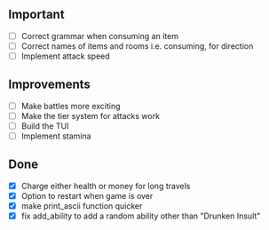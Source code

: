## Important
- [ ] Correct grammar when consuming an item
- [ ] Correct names of items and rooms i.e. consuming, for direction
- [ ] Implement attack speed

## Improvements
- [ ] Make battles more exciting
- [ ] Make the tier system for attacks work
- [ ] Build the TUI
- [ ] Implement stamina

## Done
- [x] Charge either health or money for long travels
- [x] Option to restart when game is over
- [x] make print_ascii function quicker
- [x] fix add_ability to add a random ability other than "Drunken Insult"
